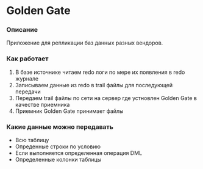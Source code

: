 # Golden Gate

### Описание
Приложение для репликации баз данных разных вендоров.


### Как работает
  1. В базе источнике читаем redo логи по мере их появления в redo журнале
  2. Записываем данные из redo в trail файлы для последующей передачи
  3. Передаем trail файлы по сети на сервер где устновлен Golden Gate в качестве приемника
  4. Приемник Golden Gate принимает файлы


### Какие данные можно передавать 
  - Всю таблицу
  - Опреденные строки по условию 
  - Если выполняется определенная операция DML
  - Определенные колонки таблицы